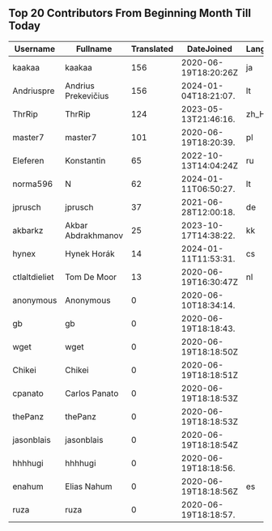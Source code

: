 ## Top 20 Contributors From Beginning Month Till Today ##
|Username|Fullname|Translated|DateJoined|Language|
|--------|--------|----------|----------|-------|
|kaakaa|kaakaa|156|2020-06-19T18:20:26Z|ja|
|Andriuspre|Andrius Prekevičius|156|2024-01-04T18:21:07.|lt|
|ThrRip|ThrRip|124|2023-05-13T21:46:16.|zh_Hans|
|master7|master7|101|2020-06-19T18:20:39.|pl|
|Eleferen|Konstantin|65|2022-10-13T14:04:24Z|ru|
|norma596|N|62|2024-01-11T06:50:27.|lt|
|jprusch|jprusch|37|2021-06-28T12:00:18.|de|
|akbarkz|Akbar Abdrakhmanov|25|2023-10-17T14:38:22.|kk|
|hynex|Hynek Horák|14|2024-01-11T11:53:31.|cs|
|ctlaltdieliet|Tom De Moor|13|2020-06-19T16:30:47Z|nl|
|anonymous|Anonymous|0|2020-06-10T18:34:14.||
|gb|gb|0|2020-06-19T18:18:43.||
|wget|wget|0|2020-06-19T18:18:50Z||
|Chikei|Chikei|0|2020-06-19T18:18:51Z||
|cpanato|Carlos Panato|0|2020-06-19T18:18:53Z||
|thePanz|thePanz|0|2020-06-19T18:18:53Z||
|jasonblais|jasonblais|0|2020-06-19T18:18:54Z||
|hhhhugi|hhhhugi|0|2020-06-19T18:18:56.||
|enahum|Elias  Nahum|0|2020-06-19T18:18:56Z|es|
|ruza|ruza|0|2020-06-19T18:18:57.||
